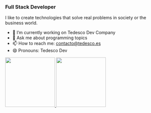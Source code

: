### Full Stack Developer

I like to create technologies that solve real problems in society or the business world.

- 🔭 I’m currently working on Tedesco Dev Company
- 💬 Ask me about programming topics
- 📫 How to reach me: contacto@tedesco.es
- 😄 Pronouns: Tedesco Dev

<a href="https://github.com/tedesco8/">
  <img height="160em" src="https://github-readme-stats.vercel.app/api?username=tedesco8&show_icons=true&include_all_commits=true&custom_title=GitHub+Stats&theme=vue">
  <img height="160em" src="https://github-readme-stats.vercel.app/api/top-langs/?username=tedesco8&layout=compact&theme=vue">
</a>

